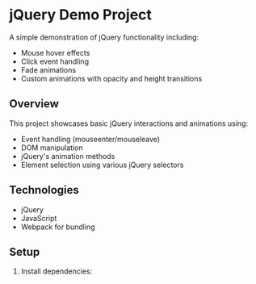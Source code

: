 # jQuery Demo Project

A simple demonstration of jQuery functionality including:
- Mouse hover effects
- Click event handling
- Fade animations
- Custom animations with opacity and height transitions

## Overview

This project showcases basic jQuery interactions and animations using:
- Event handling (mouseenter/mouseleave)
- DOM manipulation
- jQuery's animation methods
- Element selection using various jQuery selectors

## Technologies

- jQuery
- JavaScript
- Webpack for bundling

## Setup

1. Install dependencies: 